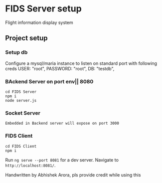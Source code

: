 # FIDS Server setup 
Flight information display system  


## Project setup
### Setup db 
Configure  a mysql/maria instance to listen on standard port with following creds
USER: "root",
PASSWORD: "root",
DB: "testdb",


### BAckend  Server on port env|| 8080
```
cd FIDS Server
npm i 
node server.js
```

### Socket  Server
```
Embedded in Backend server will expose on port 3000
```


### FIDS Client
```
cd FIDS Client
npm i
```
Run `ng serve --port 8081` for a dev server. Navigate to `http://localhost:8081/`.


Handwritten by Abhishek Arora, pls provide credit while using this 
